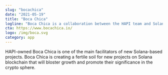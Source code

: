```yaml
---
slug: "bocachica"
date: "2021-05-19"
title: "Boca Chica"
logline: "Boca Chica is a collaboration between the HAPI team and Solana to create one of the main IDO platforms on the Solana blockchain."
cta: https://www.bocachica.io/
logo: /img/boca.svg
category: app
---
```


HAPI-owned Boca Chica is one of the main facilitators of new Solana-based projects. Boca Chica is creating a fertile soil for new projects on Solana blockchain that will bloster growth and promote their significance in the crypto sphere.
